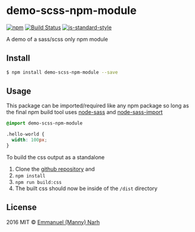 # demo-scss-npm-module 

[![npm][npm-image]][npm-url] [![Build Status][travis-image]][travis-url]  [![js-standard-style][standard-image]][standard-url]

A demo of a sass/scss only npm module

## Install

```sh
$ npm install demo-scss-npm-module --save 
```

## Usage
This package can be imported/required like any npm package so long as the final npm build tool uses [node-sass](https://www.npmjs.com/package/node-sass) and [node-sass-import](https://www.npmjs.com/package/node-sass-import)

```scss
@import demo-scss-npm-module

.hello-world {
  width: 100px;
}
```

To build the css output as a standalone
1. Clone the [github repository](https://github.com/anarh/demo-scss-npm-module) and
2. `npm install`
3. `npm run build:css`
4. The built css should now be inside of the `/dist` directory

## License

2016 MIT © [Emmanuel (Manny) Narh]()

[travis-image]: https://travis-ci.org/anarh/demo-scss-npm-module.svg?branch=master
[travis-url]: https://travis-ci.org/anarh/demo-scss-npm-module
[npm-image]: https://img.shields.io/npm/v/demo-scss-npm-module.svg?style=flat
[npm-url]: https://npmjs.org/package/demo-scss-npm-module
[standard-image]: https://img.shields.io/badge/code%20style-standard-brightgreen.svg?style=flat
[standard-url]: http://standardjs.com/
[coveralls-image]: https://coveralls.io/repos/anarh/demo-scss-npm-module/badge.svg?branch=master&service=github
[coveralls-url]: https://coveralls.io/r/anarh/demo-scss-npm-module
